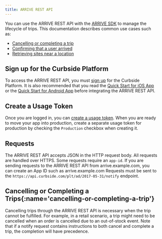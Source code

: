 ```yaml
---
title: ARRIVE REST API
---
```

You can use the ARRIVE REST API with the [ARRIVE SDK](https://developer.curbside.com/docs/) to manage the lifecycle of trips.
This documentation describes common use cases such as:
 * [Cancelling or completing a trip](#cancelling-or-completing-a-trip)
 * [Confirming that a user arrived](#confirming-that-a-user-arrived)
 * [Retrieving sites near a location](#retrieving-sites-near-a-location)
## Sign up for the Curbside Platform
To access the ARRIVE REST API, you must [sign up](https://dashboard.curbside.com/signup) for the Curbside Platform.
It is also recommended that you read the [Quick Start for iOS App](/docs/getting-started/quickstart-ios-app/) or the [Quick Start for Android App](/docs/getting-started/quickstart-android-app/) before integrating the ARRIVE REST API.
## Create a Usage Token
Once you are logged in, you can [create a usage token](https://dashboard.curbside.com/account?accessTab=tokens&accountTab=access).
When you are ready to move your app into production, create a separate usage token for production by checking the `Production` checkbox when creating it.
## Requests
The ARRIVE REST API accepts JSON in the HTTP request body.
All requests are handled over HTTPS.
Some requests require an `app-id`. If you are sending requests to the ARRIVE REST API from arrive.example.com, you can create an App ID such as arrive.example.com
Requests must be sent to the `https://api.curbside.com/plt/ad/2017-05-31/notify` endpoint.

## Cancelling or Completing a Trips{:name='cancelling-or-completing-a-trip'}
Cancelling trips through the ARRIVE REST API is necessary when the trip cannot
be fulfilled. For example, in a retail scenario, a trip might need to be
cancelled when an order is cancelled due to an out-of-stock event.
Note that if a notify request contains instructions to both cancel and complete
a trip, the completion will have precedence.
